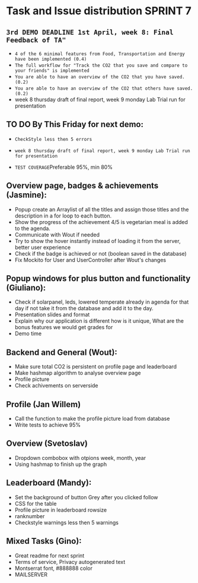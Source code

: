 # Task and Issue distribution SPRINT 7

## `3rd DEMO DEADLINE 1st April, week 8: Final Feedback of TA"`

* `4 of the 6 minimal features from Food, Transportation and Energy have been implemented (0.4)`
* `The full workflow for "Track the CO2 that you save and compare to your friends" is implemented`
* `You are able to have an overview of the CO2 that you have saved. (0.2)`
* `You are able to have an overview of the CO2 that others have saved. (0.2)`
* week 8 thursday draft of final report, week 9 monday Lab Trial run for presentation

## TO DO By This Friday for next demo:
* `CheckStyle less then 5 errors`

* `week 8 thursday draft of final report, week 9 monday Lab Trial run for presentation`
* `TEST COVERAGE`Preferable 95%, min 80%

## Overview page, badges & achievements (Jasmine):

* Popup create an Arraylist of all the titles and assign those titles and the description in a for loop to each button.
* Show the progress of the achievement 4/5 is vegetarian meal is added to the agenda.
* Communicate with Wout if needed
* Try to show the hover instantly instead of loading it from the server, better user experience
* Check if the badge is achieved or not (boolean saved in the database)
* Fix Mockito for User and UserController after Wout's changes

## Popup windows for plus button and functionality (Giuliano):

* Check if solarpanel, leds, lowered temperate already in agenda for that day if not take it from the database and add it to the day.
* Presentation slides and format
* Explain why our application is different how is it unique, What are the bonus features we would get grades for
* Demo time

## Backend and General (Wout):

* Make sure total CO2 is persistent on profile page and leaderboard
* Make hashmap algorithm to analyse overview page
* Profile picture
* Check achivements on serverside

## Profile (Jan Willem)

* Call the function to make the profile picture load from database
* Write tests to achieve 95%

## Overview (Svetoslav)

* Dropdown combobox with otpions week, month, year
* Using hashmap to finish up the graph

## Leaderboard (Mandy):

* Set the background of button Grey after you clicked follow
* CSS for the table
* Profile picture in leaderboard rowsize
* ranknumber
* Checkstyle warnings less then 5 warnings

## Mixed Tasks (Gino): 

* Great readme for next sprint
* Terms of service, Privacy autogenerated text
* Montserrat font, #888888 color 
* MAILSERVER